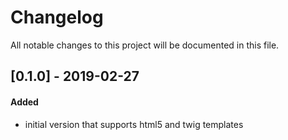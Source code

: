 # Changelog
All notable changes to this project will be documented in this file.

## [0.1.0] - 2019-02-27

#### Added
* initial version that supports html5 and twig templates
